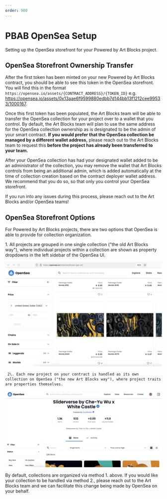 ```yaml
---
order: 900
---
```

# PBAB OpenSea Setup

Setting up the OpenSea storefront for your Powered by Art Blocks project.

## OpenSea Storefront Ownership Transfer

After the first token has been minted on your new Powered by Art Blocks contract, you should be able to see this token in the OpenSea storefront. You will find this in the format `https://opensea.io/assets/{CONTRACT_ADDRESS}/{TOKEN_ID}` e.g. https://opensea.io/assets/0x13aae6f9599880edbb7d144bb13f1212cee99533/1000167.

Once this first token has been populated, the Art Blocks team will be able to transfer the OpenSea collection for your project over to a wallet that you control. By default, the Art Blocks team will plan to use the same address for the OpenSea collection ownership as is designated to be the admin of your smart contract. **If you would prefer that the OpenSea collection be managed by a different wallet address,** please reach out to the Art Blocks team to request this **before the project has already been transferred to your team.**

After your OpenSea collection has had your designated wallet added to be an administrator of the collection, you may remove the wallet that Art Blocks controls from being an additional admin, which is added automatically at the time of collection creation based on the contract deployer wallet address. We recommend that you do so, so that only you control your OpenSea storefront.

If you run into any issues during this process, please reach out to the Art Blocks and/or OpenSea teams!

## OpenSea Storefront Options

For Powered by Art Blocks projects, there are two options that OpenSea is able to provide for collection organization.

   1\. All projects are grouped in one single collection ("the old Art Blocks way"), where individual projects within a collection are shown as property dropdowns in the left sidebar of the OpenSea UI.

![All projects in one collection.](/static/screenshot1.png)

     2\. Each new project on your contract is handled as its own collection on OpenSea ("the new Art Blocks way"), where project traits are properties themselves.

![Each project as its own collection.](/static/screenshot2.png)

By default, collections are organized via method 1. above. If you would like your collection to be handled via method 2., please reach out to the Art Blocks team and we can facilitate this change being made by OpenSea on your behalf.

